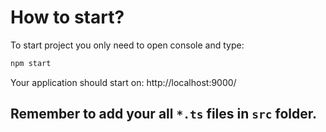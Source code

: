 # How to start?

To start project you only need to open console and type:

```sh
npm start
```
Your application should start on: http://localhost:9000/

## Remember to add your all `*.ts` files in `src` folder. 
